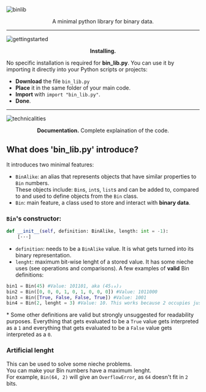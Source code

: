 ![binlib](https://github.com/nonn-a/bin_lib.py/assets/86384221/a3784e9d-9359-4039-94f9-9f12d15a8391)

<p align="center">
A minimal python library for binary data.  
</p>

---

![gettingstarted](https://github.com/nonn-a/bin_lib.py/assets/86384221/71e402fd-b1c7-41ba-a788-536125636d01)

<p align="center">
<strong>Installing.</strong>
</p>

No specific installation is required for **bin_lib.py**. You can use it by importing it directly into your Python scripts or projects:
* **Download** the file `bin_lib.py`
* **Place** it in the same folder of your main code.
* **Import** with `import "bin_lib.py"`.
* **Done**.

---

![technicalities](https://github.com/nonn-a/bin_lib.py/assets/86384221/f84e4219-5da6-4786-948d-60babe45ecf7)

<p align="center">
<strong>Documentation.</strong> Complete explaination of the code.
</p>

## What does 'bin_lib.py' introduce?

It introduces two minimal features:
* `BinAlike`: an alias that represents objects that have similar properties to `Bin` numbers.  
These objects include: `Bin`s, `int`s, `list`s and can be added to, compared to and used to define objects from the `Bin` class.
* `Bin`: main feature, a class used to store and interact with **binary data**.

### `Bin`'s constructor:
```py
def __init__(self, definition: BinAlike, length: int = -1):
    [···]
```
* `definition`: needs to be a `BinAlike` value. It is what gets turned into its binary representation.  
* `lenght`: maximum bit-wise lenght of a stored value. It has some nieche uses (see operations and comparisons).
A few examples of **valid** Bin definitions:
```py
bin1 = Bin(45) #Value: 101101, aka (45₁₀)₂
bin2 = Bin([0, 0, 0, 1, 0, 1, 0, 0, 0]) #Value: 1011000
bin3 = Bin([True, False, False, True]) #Value: 1001
bin4 = Bin(2, lenght = 3) #Value: 10. This works because 2 occupies just 2 out of the 3 bits given.
```
\* Some other definitions are valid but strongly unsuggested for readability purposes. Everything that gets evaluated to be a `True` value gets interpreted as a `1` and everything that gets evaluated to be a `False` value gets interpreted as a `0`.

### **Artificial lenght**
This can be used to solve some nieche problems.  
You can make your Bin numbers have a maximum lenght.  
For example, `Bin(64, 2)` will give an `OverflowError`, as `64` doesn't fit in `2` bits.
